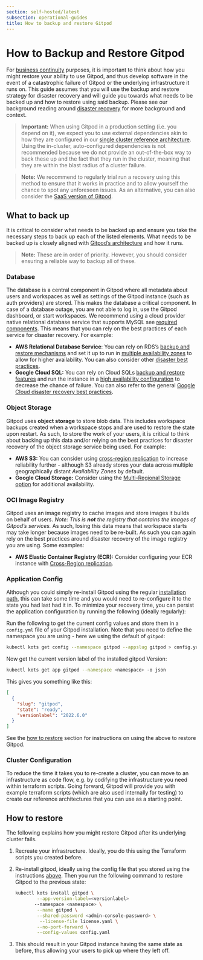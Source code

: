 ```yaml
---
section: self-hosted/latest
subsection: operational-guides
title: How to backup and restore Gitpod
---
```


<script context="module">
  export const prerender = true;
</script>

# How to Backup and Restore Gitpod

For [business continuity](https://en.wikipedia.org/wiki/Business_continuity_planning) purposes, it is important to think about how you might restore your ability to use Gitpod, and thus develop software in the event of a catastrophic failure of Gitpod or the underlying infrastructure it runs on. This guide assumes that you will use the backup and restore strategy for disaster recovery and will guide you towards what needs to be backed up and how to restore using said backup. Please see our background reading around [disaster recovery](./disaster-recovery) for more background and context.

> **Important:** When using Gitpod in a production setting (i.e. you depend on it), we expect you to use external dependencies akin to how they are configured in our [single cluster reference architecture](./reference-architecture/production-ready-single-cluster). Using the in-cluster, auto-configured dependencies is not recommended because we do not provide an out-of-the-box way to back these up and the fact that they run in the cluster, meaning that they are within the blast radius of a cluster failure.

> **Note:** We recommend to regularly trial run a recovery using this method to ensure that it works in practice and to allow yourself the chance to spot any unforeseen issues. As an alternative, you can also consider the [SaaS version of Gitpod](https://www.gitpod.io/pricing).

## What to back up

It is critical to consider what needs to be backed up and ensure you take the necessary steps to back up each of the listed elements. What needs to be backed up is closely aligned with [Gitpod’s architecture](./reference-architecture/production-ready-single-cluster#overview) and how it runs.

> **Note:** These are in order of priority. However, you should consider ensuring a reliable way to backup all of these.

### Database

The database is a central component in Gitpod where all metadata about users and workspaces as well as settings of the Gitpod instance (such as auth providers) are stored. This makes the database a critical component. In case of a database outage, you are not able to log in, use the Gitpod dashboard, or start workspaces. We recommend using a cloud provider native relational database service that supports MySQL see [required components](./required-components). This means that you can rely on the best practices of each service for disaster recovery. For example:

- **AWS Relational Database Service**: You can rely on RDS’s [backup and restore mechanisms](https://docs.aws.amazon.com/AmazonRDS/latest/UserGuide/CHAP_CommonTasks.BackupRestore.html) and set it up to run in [multiple availability zones](https://docs.aws.amazon.com/AmazonRDS/latest/UserGuide/create-multi-az-db-cluster.html) to allow for higher availability. You can also consider other [disaster best practices](https://medium.com/tensult/amazon-rds-disaster-recovery-8a40dd8350ea).
- **Google Cloud SQL:** You can rely on Cloud SQLs [backup and restore features](https://cloud.google.com/sql/docs/mysql/backup-recovery/backups) and run the instance in a [high availability configuration](https://cloud.google.com/sql/docs/mysql/high-availability) to decrease the chance of failure. You can also refer to the general [Google Cloud disaster recovery best practices](https://cloud.google.com/architecture/dr-scenarios-planning-guide).

### Object Storage

Gitpod uses **object storage** to store blob data. This includes workspace backups created when a workspace stops and are used to restore the state upon restart. As such, to store the work of your users, it is critical to think about backing up this data and/or relying on the best practices for disaster recovery of the object storage service being used. For example:

- **AWS S3:** You can consider using [cross-region replication](https://docs.aws.amazon.com/AmazonS3/latest/userguide/replication.html) to increase reliability further - although S3 already stores your data across multiple geographically distant _Availability Zones_ by default.
- **Google Cloud Storage:** Consider using the [Multi-Regional Storage option](https://cloud.google.com/storage/docs/storage-classes) for additional availability.

### OCI Image Registry

Gitpod uses an image registry to cache images and store images it builds on behalf of users. _Note: This is **not** the registry that contains the images of Gitpod’s services._ As such, losing this data means that workspace starts may take longer because images need to be re-built. As such you can again rely on the best practices around disaster recovery of the image registry you are using. Some examples:

- **AWS Elastic Container Registry (ECR):** Consider configuring your ECR instance with [Cross-Region replication](https://docs.aws.amazon.com/AmazonECR/latest/userguide/replication.html).

### Application Config

Although you could simply re-install Gitpod using the regular [installation path](./getting-started), this can take some time and you would need to re-configure it to the state you had last had it in. To minimize your recovery time, you can persist the application configuration by running the following (ideally regularly):

Run the following to get the current config values and store them in a `config.yml` file of your Gitpod installation. Note that you need to define the namespace you are using - here we using the default of `gitpod`:

```bash
kubectl kots get config --namespace gitpod --appslug gitpod > config.yaml
```

Now get the current version label of the installed gitpod Version:

```bash
kubectl kots get app gitpod --namespace <namespace> -o json
```

This gives you something like this:

```json
[
  {
    "slug": "gitpod",
    "state": "ready",
    "versionlabel": "2022.6.0"
  }
]
```

See the [how to restore](backup-restore#how-to-restore) section for instructions on using the above to restore Gitpod.

### Cluster Configuration

To reduce the time it takes you to re-create a cluster, you can move to an infrastructure as code flow, e.g. by codifying the infrastructure you need within terraform scripts. Going forward, Gitpod will provide you with example terraform scripts (which are also used internally for testing) to create our reference architectures that you can use as a starting point.

## How to restore

The following explains how you might restore Gitpod after its underlying cluster fails.

1. Recreate your infrastructure. Ideally, you do this using the Terraform scripts you created before.
2. Re-install gitpod, ideally using the config file that you stored using the instructions [above](./backup-restore#application-config). Then you run the following command to restore Gitpod to the previous state:

   ```bash
   kubectl kots install gitpod \
           --app-version-label=<versionlabel>
   	      --namespace <namespace> \
           --name gitpod \
           --shared-password <admin-console-password> \
         	--license-file license.yaml \
           --no-port-forward \
           --config-values config.yaml
   ```

3. This should result in your Gitpod instance having the same state as before, thus allowing your users to pick up where they left off.
